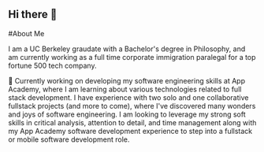 ## Hi there 👋

#About Me

I am a UC Berkeley graudate with a Bachelor's degree in Philosophy, and am currently working as a full time corporate immigration paralegal for a top fortune 500 tech company. 

🔭 Currently working on developing my software engineering skills at App Academy, where I am learning about various technologies related to full stack development. I have experience with two solo and one collaborative fullstack projects (and more to come), where I've discovered many wonders and joys of software engineering. I am looking to leverage my strong soft skills in critical analysis, attention to detail, and time management along with my App Academy software development experience to step into a fullstack or mobile software development role.
